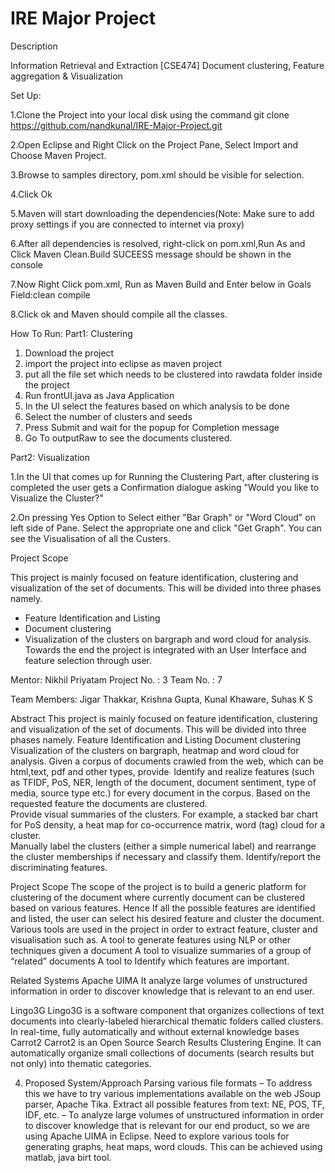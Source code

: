 # IRE Major Project

Description

Information Retrieval and Extraction [CSE474]
Document clustering, Feature aggregation & Visualization


Set Up:

1.Clone the Project into your local disk using the command git clone https://github.com/nandkunal/IRE-Major-Project.git

2.Open Eclipse and Right Click on the Project Pane, Select Import  and Choose Maven Project.

3.Browse to samples directory, pom.xml should be visible for selection.

4.Click Ok

5.Maven will start downloading the dependencies(Note: Make sure to add proxy settings if you are connected to internet via proxy)

6.After all dependencies is resolved, right-click on pom.xml,Run As and Click Maven Clean.Build SUCEESS message should be shown in the console

7.Now Right Click pom.xml, Run as Maven Build and Enter below in Goals Field:clean compile

8.Click ok and Maven should compile all the classes.


How To Run:
Part1: Clustering
  1. Download the project
  2. import the project into eclipse as maven project
  3. put all the file set which needs to be clustered into rawdata folder inside the project
  4. Run frontUI.java as Java Application
  5. In the UI select the features based on which analysis to be done
  6. Select the number of clusters and seeds
  7. Press Submit and wait for the popup for Completion message
  8. Go To outputRaw to see the documents clustered.
  

Part2: Visualization

 1.In the UI that comes up for Running the Clustering Part, after clustering is completed the user gets a Confirmation dialogue
 asking "Would you like to Visualize the Cluster?"
 
 2.On pressing Yes Option to Select either "Bar Graph" or "Word Cloud" on left side of Pane. Select the appropriate one and click "Get Graph". You can see the Visualisation of all the Custers.
   

Project Scope 

This project is mainly focused on feature identification, clustering and visualization of the set of documents. This will be divided into three phases namely.
- Feature Identification and Listing
- Document clustering
- Visualization of the clusters on bargraph and word cloud for analysis.
Towards the end the project is integrated with an User Interface and feature selection through user.


Mentor: Nikhil Priyatam
Project No. : 3
Team No. : 7
            
Team Members: Jigar Thakkar, Krishna Gupta, Kunal Khaware, Suhas K S 







    


Abstract
This project is mainly focused on feature identification, clustering and visualization of the set of documents. This will be divided into three phases namely.
Feature Identification and Listing
Document clustering
Visualization of the clusters on bargraph, heatmap and word cloud for analysis.
Given a corpus of documents crawled from the web, which can be html,text, pdf and other types, provide∙ Identify and realize features (such as TFIDF, PoS, NER, length of the document, document sentiment, type of  media, source type etc.) for every document in the corpus.
Based on the requested feature the documents are clustered.  
Provide visual summaries of the clusters. For example, a stacked bar chart for  PoS density, a heat map for co-­occurrence matrix, word (tag) cloud for a cluster.  
Manually label the clusters (either a simple numerical label) and rearrange the  cluster memberships if necessary and classify them. Identify/report the  discriminating features.



Project Scope
The scope of the project is to build a generic platform for clustering of the document where currently document can be clustered based on various features. Hence If all the possible features are identified and listed, the user can select his desired feature and cluster the document. Various tools are used in the project in order to extract feature, cluster and visualisation such as.
A tool to generate features using NLP or other techniques given a  document
A tool to visualize summaries of a group of “related” documents 
A tool to Identify which features are important.








Related Systems
Apache UIMA 
                It  analyze large volumes of unstructured information in order to discover knowledge that is relevant to an end user.

 Lingo3G
            Lingo3G is a software component that organizes collections of text documents into clearly-labeled hierarchical thematic folders called clusters. In real-time, fully automatically and without external knowledge bases
 Carrot2
             Carrot2 is an Open Source Search Results Clustering Engine. It can automatically organize small collections of documents (search results but not only) into thematic categories.
           


4. Proposed System/Approach
Parsing various file formats – To address this we have to try various implementations available on the web JSoup parser, Apache Tika.
 Extract all possible features from text: NE, POS, TF, IDF, etc. – To analyze large volumes of unstructured information in order to discover knowledge that is relevant for our end product, so we are using Apache UIMA in Eclipse.
Need to explore various tools for generating graphs, heat maps, word clouds. This can be achieved using matlab, java birt tool.

